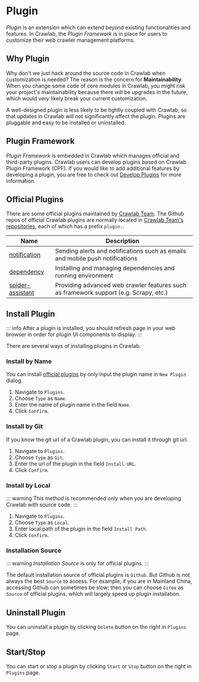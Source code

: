 # Plugin

*Plugin* is an extension which can extend beyond existing functionalities and features. In Crawlab, the *Plugin Framework* is in place for users to customize their web crawler management platforms.

## Why Plugin
Why don't we just hack around the source code in Crawlab when customization is needed? The reason is the concern for **Maintainability**. When you change some code of core modules in Crawlab, you might risk your project's maintainability because there will be upgrades in the future, which would very likely break your current customization. 

A well-designed plugin is less likely to be tightly coupled with Crawlab, so that updates in Crawlab will not significantly affect the plugin. Plugins are pluggable and easy to be installed or uninstalled.

## Plugin Framework

*Plugin Framework* is embedded in Crawlab which manages official and third-party plugins. Crawlab users can develop plugins based on Crawlab Plugin Framework (CPF). If you would like to add additional features by developing a plugin, you are free to check out [Develop Plugins](../../../develop/plugins/) for more information.

## Official Plugins

There are some official plugins maintained by [Crawlab Team](https://github.com/crawlab-team). The Github repos of official Crawlab plugins are normally located in [Crawlab Team's repositories](https://github.com/orgs/crawlab-team/repositories), each of which has a prefix `plugin-`.

Name | Description
---|---
[notification](https://github.com/crawlab-team/plugin-notification)|Sending alerts and notifications such as emails and mobile push notifications
[dependency](https://github.com/crawlab-team/plugin-dependency)|Installing and managing dependencies and running environment
[spider-assistant](https://github.com/crawlab-team/plugin-spider-assistant)|Providing advanced web crawler features such as framework support (e.g. Scrapy, etc.)

## Install Plugin

::: info
After a plugin is installed, you should refresh page in your web browser in order for plugin UI components to display.
:::

There are several ways of installing plugins in Crawlab.

### Install by Name

You can install [official plugins](#official-plugins) by only input the plugin name in `New Plugin` dialog.
1. Navigate to `Plugins`.
2. Choose `Type` as `Name`.
3. Enter the name of plugin name in the field `Name`.
4. Click `Confirm`.

### Install by Git

If you know the git url of a Crawlab plugin, you can install it through git url.
1. Navigate to `Plugins`.
2. Choose `Type` as `Git`.
3. Enter the url of the plugin in the field `Install URL`.
4. Click `Confirm`.

### Install by Local

::: warning
This method is recommended only when you are developing Crawlab with source code. 
:::
1. Navigate to `Plugins`.
2. Choose `Type` as `Local`.
3. Enter local path of the plugin in the field `Install Path`.
4. Click `Confirm`.

### Installation Source

::: warning
*Installation Source* is only for official plugins.
:::

The default installation source of official plugins is `Github`. But Github is not always the best `Source` to access. For example, if you are in Mainland China, accessing Github can sometimes be slow; then you can choose `Gitee` as `Source` of official plugins, which will largely speed up plugin installation.

## Uninstall Plugin

You can uninstall a plugin by clicking `Delete` button on the right in `Plugins` page.

## Start/Stop

You can start or stop a plugin by clicking `Start` or `Stop` button on the right in `Plugins` page.
